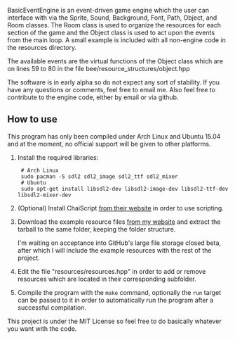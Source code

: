 BasicEventEngine is an event-driven game engine which the user can interface with via the Sprite, Sound, Background, Font, Path, Object, and Room classes. The Room class is used to organize the resources for each section of the game and the Object class is used to act upon the events from the main loop. A small example is included with all non-engine code in the resources directory.

The available events are the virtual functions of the Object class which are on lines 59 to 80 in the file bee/resource_structures/object.hpp

The software is in early alpha so do not expect any sort of stability. If you have any questions or comments, feel free to email me. Also feel free to contribute to the engine code, either by email or via github.

## How to use

This program has only been compiled under Arch Linux and Ubuntu 15.04 and at the moment, no official support will be given to other platforms.

1. Install the required libraries:

        # Arch Linux
        sudo pacman -S sdl2 sdl2_image sdl2_ttf sdl2_mixer
        # Ubuntu
        sudo apt-get install libsdl2-dev libsdl2-image-dev libsdl2-ttf-dev libsdl2-mixer-dev

2. (Optional) Install ChaiScript [from their website][1] in order to use scripting.

3. Download the example resource files [from my website][2] and extract the tarball to the same folder, keeping the folder structure.

	I'm waiting on acceptance into GitHub's large file storage closed beta, after which I will include the example resources with the rest of the project.

4. Edit the file "resources/resources.hpp" in order to add or remove resources which are located in their corresponding subfolder.

5. Compile the program with the `make` command, optionally the `run` target can be passed to it in order to automatically run the program after a successful compilation.

This project is under the MIT License so feel free to do basically whatever you want with the code.

[1]: https://github.com/ChaiScript/ChaiScript/releases          "ChaiScript download"
[2]: http://lukemontalvo.us/BasicEventEngine/resources.tar.gz	"example resources"
